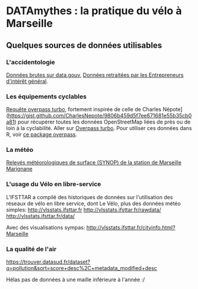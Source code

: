 # DATAmythes : la pratique du vélo à Marseille

## Quelques sources de données utilisables

### L'accidentologie

[Données brutes sur data.gouv](https://www.data.gouv.fr/fr/datasets/base-de-donnees-accidents-corporels-de-la-circulation/), [Données retraitées par les Entrepreneurs d'intérêt général](https://www.data.gouv.fr/fr/datasets/r/8d0753c2-92a3-48f7-a3cc-133be9bf2e29). 

### Les équipements cyclables

[Requête overpass turbo](./requete_overpass), fortement inspirée de celle de Charles Népote](https://gist.github.com/CharlesNepote/9806b459d5f7ee671681e55b35cb0a81) pour récupérer toutes les données OpenStreetMap liées de près ou de loin à la cyclabilité. Aller sur [Overpass turbo](http://overpass-turbo.eu/). Pour utiliser ces données dans R, voir [ce package overpass](https://hrbrmstr.github.io/overpass/). 

### La météo

[Relevés météorologiques de surface (SYNOP) de la station de Marseille Marignane](https://public.opendatasoft.com/explore/dataset/donnees-synop-essentielles-omm/export/?refine.nom=MARIGNANE&dataChart=eyJxdWVyaWVzIjpbeyJjb25maWciOnsiZGF0YXNldCI6ImRvbm5lZXMtc3lub3AtZXNzZW50aWVsbGVzLW9tbSIsIm9wdGlvbnMiOnsicmVmaW5lLm5vbSI6Ik1BUklHTkFORSJ9fSwiY2hhcnRzIjpbeyJ0eXBlIjoibGluZSIsImZ1bmMiOiJBVkciLCJ5QXhpcyI6InUiLCJzY2llbnRpZmljRGlzcGxheSI6dHJ1ZSwiY29sb3IiOiIjRkY1MTVBIn1dLCJ4QXhpcyI6ImRhdGUiLCJtYXhwb2ludHMiOiIiLCJ0aW1lc2NhbGUiOiJob3VyIiwic29ydCI6IiJ9XSwiZGlzcGxheUxlZ2VuZCI6dHJ1ZX0%3D&location=22,43.43767,5.216&basemap=jawg.streets)

### L'usage du Vélo en libre-service

L'IFSTTAR a compilé des historiques de données sur l'utilisation des réseaux de vélo en libre service, dont Le Vélo, plus des données météo simples:
http://vlsstats.ifsttar.fr
http://vlsstats.ifsttar.fr/rawdata/
http://vlsstats.ifsttar.fr/data/

Avec des visualisations sympas:
http://vlsstats.ifsttar.fr/cityinfo.html?Marseille

### La qualité de l'air

https://trouver.datasud.fr/dataset?q=pollution&sort=score+desc%2C+metadata_modified+desc

Hélas pas de données à une maille inférieure à l'année :/